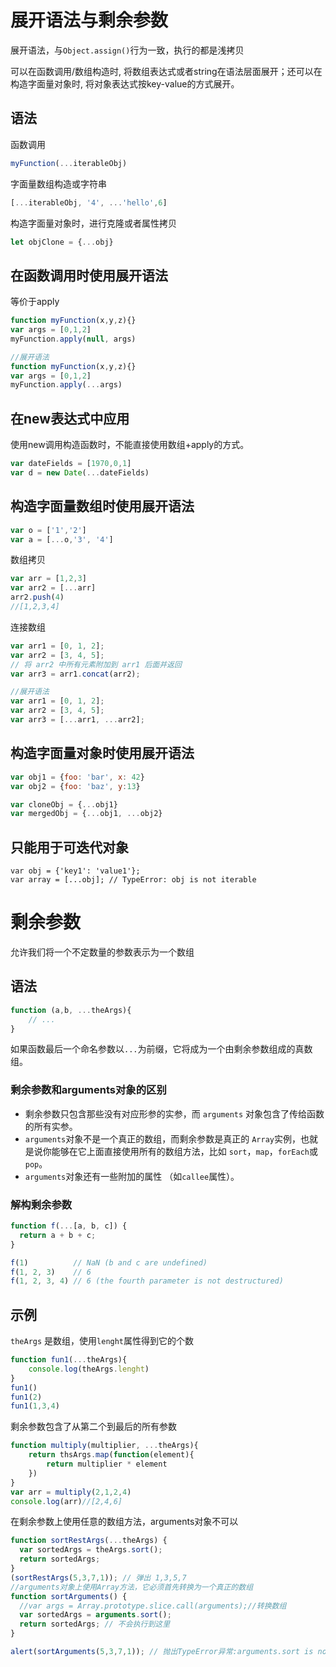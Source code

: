 # 展开语法与剩余参数

展开语法，与`Object.assign()`行为一致，执行的都是浅拷贝

可以在函数调用/数组构造时, 将数组表达式或者string在语法层面展开；还可以在构造字面量对象时, 将对象表达式按key-value的方式展开。

## 语法

函数调用

```js
myFunction(...iterableObj)
```

字面量数组构造或字符串

```js
[...iterableObj, '4', ...'hello',6]
```

构造字面量对象时，进行克隆或者属性拷贝

```js
let objClone = {...obj}
```



## 在函数调用时使用展开语法

等价于apply

```js
function myFunction(x,y,z){}
var args = [0,1,2]
myFunction.apply(null, args)

//展开语法
function myFunction(x,y,z){}
var args = [0,1,2]
myFunction.apply(...args)
```

## 在new表达式中应用

使用new调用构造函数时，不能直接使用数组+apply的方式。

```js
var dateFields = [1970,0,1]
var d = new Date(...dateFields)
```

## 构造字面量数组时使用展开语法

```js
var o = ['1','2']
var a = [...o,'3', '4']
```

数组拷贝

```js
var arr = [1,2,3]
var arr2 = [...arr]
arr2.push(4)
//[1,2,3,4]
```

连接数组

```js
var arr1 = [0, 1, 2];
var arr2 = [3, 4, 5];
// 将 arr2 中所有元素附加到 arr1 后面并返回
var arr3 = arr1.concat(arr2);

//展开语法
var arr1 = [0, 1, 2];
var arr2 = [3, 4, 5];
var arr3 = [...arr1, ...arr2];
```

## 构造字面量对象时使用展开语法

```js
var obj1 = {foo: 'bar', x: 42}
var obj2 = {foo: 'baz', y:13}

var cloneObj = {...obj1}
var mergedObj = {...obj1, ...obj2}
```

## 只能用于可迭代对象

```
var obj = {'key1': 'value1'};
var array = [...obj]; // TypeError: obj is not iterable
```



# 剩余参数

允许我们将一个不定数量的参数表示为一个数组

## 语法

```js
function (a,b, ...theArgs){
    // ...
}
```

如果函数最后一个命名参数以`...`为前缀，它将成为一个由剩余参数组成的真数组。

### 剩余参数和arguments对象的区别

- 剩余参数只包含那些没有对应形参的实参，而 `arguments` 对象包含了传给函数的所有实参。
- `arguments`对象不是一个真正的数组，而剩余参数是真正的 `Array`实例，也就是说你能够在它上面直接使用所有的数组方法，比如 `sort`，`map`，`forEach`或`pop`。
- `arguments`对象还有一些附加的属性 （如`callee`属性）。

### 解构剩余参数

```js
function f(...[a, b, c]) {
  return a + b + c;
}

f(1)          // NaN (b and c are undefined)
f(1, 2, 3)    // 6
f(1, 2, 3, 4) // 6 (the fourth parameter is not destructured)
```



## 示例

`theArgs` 是数组，使用`lenght`属性得到它的个数

```js
function fun1(...theArgs){
    console.log(theArgs.lenght)
}
fun1()
fun1(2)
fun1(1,3,4)
```

剩余参数包含了从第二个到最后的所有参数

```js
function multiply(multiplier, ...theArgs){
    return thsArgs.map(function(element){
        return multiplier * element
    })
}
var arr = multiply(2,1,2,4)
console.log(arr)//[2,4,6]
```

在剩余参数上使用任意的数组方法，arguments对象不可以

```js
function sortRestArgs(...theArgs) {
  var sortedArgs = theArgs.sort();
  return sortedArgs;
}
(sortRestArgs(5,3,7,1)); // 弹出 1,3,5,7
//arguments对象上使用Array方法，它必须首先转换为一个真正的数组
function sortArguments() {
  //var args = Array.prototype.slice.call(arguments);//转换数组
  var sortedArgs = arguments.sort();
  return sortedArgs; // 不会执行到这里
}

alert(sortArguments(5,3,7,1)); // 抛出TypeError异常:arguments.sort is not a function

```



